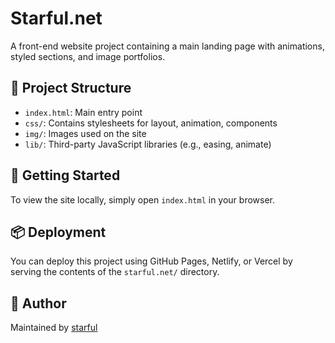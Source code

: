 # Starful.net

A front-end website project containing a main landing page with animations, styled sections, and image portfolios.

## 📁 Project Structure

- `index.html`: Main entry point
- `css/`: Contains stylesheets for layout, animation, components
- `img/`: Images used on the site
- `lib/`: Third-party JavaScript libraries (e.g., easing, animate)

## 🚀 Getting Started

To view the site locally, simply open `index.html` in your browser.

## 📦 Deployment

You can deploy this project using GitHub Pages, Netlify, or Vercel by serving the contents of the `starful.net/` directory.

## 🙌 Author

Maintained by [starful](https://github.com/starful)
